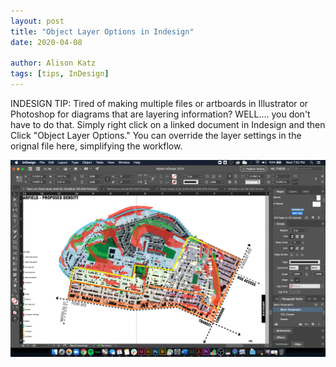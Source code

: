 ```yaml
---
layout: post
title: "Object Layer Options in Indesign"
date: 2020-04-08

author: Alison Katz
tags: [tips, InDesign]
---
```


INDESIGN TIP: Tired of making multiple files or artboards in Illustrator or Photoshop for diagrams that are layering information? WELL.... you don't have to do that. Simply right click on a linked document in Indesign and then Click "Object Layer Options." You can override the layer settings in the orignal file here, simplifying the workflow.

![InDesign Object Layer Options Gif Demo](../img/tips/Indesign-link-layers-settings-Timelapse.gif "InDesign Object Layer Options Gif Demo")
